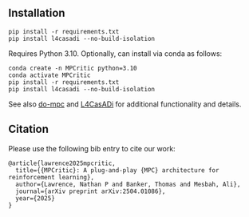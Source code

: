 ## Installation

```
pip install -r requirements.txt
pip install l4casadi --no-build-isolation
```
Requires Python 3.10. Optionally, can install via conda as follows:
```
conda create -n MPCritic python=3.10
conda activate MPCritic
pip install -r requirements.txt
pip install l4casadi --no-build-isolation
```

See also [do-mpc](https://www.do-mpc.com/en/latest/installation.html) and [L4CasADi](https://github.com/Tim-Salzmann/l4casadi) for additional functionality and details.


## Citation

Please use the following bib entry to cite our work:
```
@article{lawrence2025mpcritic,
  title={{MPCritic}: A plug-and-play {MPC} architecture for reinforcement learning},
  author={Lawrence, Nathan P and Banker, Thomas and Mesbah, Ali},
  journal={arXiv preprint arXiv:2504.01086},
  year={2025}
}
```
